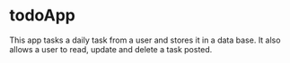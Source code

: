 # todoApp
This app tasks a daily task from a user and stores it in a data base. 
It also allows a user to read, update and delete a task posted.
